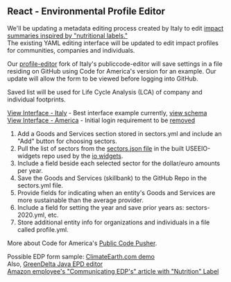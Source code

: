 
## React - Environmental Profile Editor

We'll be updating a metadata editing process created by Italy to edit [impact summaries inspired by "nutritional labels."](../../io/template/)  
The existing YAML editing interface will be updated to edit impact profiles for communities, companies and individuals.  

Our [profile-editor](https://github.com/modelearth/profile-editor) fork of Italy's publiccode-editor will save settings in a file residing on GitHub using Code for America's version for an example. Our update will allow the form to be viewed before logging into GitHub.  

Saved list will be used for Life Cycle Analysis (LCA) of company and individual footprints.

[View Interface - Italy](https://publiccode-editor.developers.italia.it/) - Best interface example currently, [view schema](https://docs.italia.it/italia/developers-italia/publiccodeyml-en/en/master/schema.core.html#top-level-keys-and-sections)  
[View Interface - America](https://codeforamerica.github.io/publiccode-pusher/) - Initial login requirement to be [removed](https://github.com/codeforamerica/publiccode-pusher/issues/13)  

1. Add a Goods and Services section stored in sectors.yml and include an "Add" button for choosing sectors.
1. Pull the list of sectors from the [sectors.json file](https://github.com/modelearth/io/tree/master/build/api/USEEIOv2.0) in the built USEEIO-widgets repo used by the [io widgets](https://model.earth/io/charts/).
1. Include a field beside each selected sector for the dollar/euro amounts per year.  
1. Save the Goods and Services (skillbank) to the GitHub Repo in the sectors.yml file.  
1. Provide fields for indicating when an entity's Goods and Services are more sustainable than the average provider.  
1. Include a field for setting the year and save prior years as: sectors-2020.yml, etc.  
1. Store additional entity info for organizations and individuals in a file called profile.yml.  

More about Code for America's [Public Code Pusher](https://brigade.cloud/projects/publiccode-helper/).  

Possible EDP form sample: [ClimateEarth.com demo](https://www.climateearth.com/command-qc-demo-sign-up/)  
Also, [GreenDelta Java EPD editor](https://github.com/GreenDelta/epd-editor)  
[Amazon employee's "Communicating EDP's" article with "Nutrition" Label](https://www.linkedin.com/pulse/amazon-has-unparalleled-opportunity-drive-low-carbon-products-guest/)  

